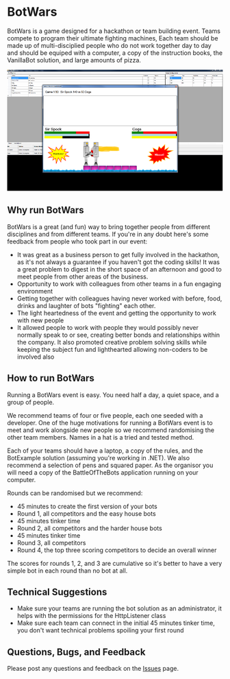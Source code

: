 # BotWars

BotWars is a game designed for a hackathon or team building event. Teams compete to program their ultimate fighting machines, Each team should be made up of multi-disciplied people who do not work together day to day and should be equiped with a computer, a copy of the instruction books, the VanillaBot solution, and large amounts of pizza.

![BotWars Screenshot](/Screenshots/MainGame.png)

## Why run BotWars

BotWars is a great (and fun) way to bring together people from different disciplines and from different teams. If you're in any doubt here's some feedback from people who took part in our event:

* It was great as a business person to get fully involved in the hackathon, as it's not always a guarantee if you haven't got the coding skills! It was a great problem to digest in the short space of an afternoon and good to meet people from other areas of the business.
* Opportunity to work with colleagues from other teams in a fun engaging environment
* Getting together with colleagues having never worked with before, food, drinks and laughter of bots "fighting" each other.
* The light heartedness of the event and getting the opportunity to work with new people
* It allowed people to work with people they would possibly never normally speak to or see, creating better bonds and relationships within the company. It also promoted creative problem solving skills while keeping the subject fun and lighthearted allowing non-coders to be involved also


## How to run BotWars

Running a BotWars event is easy. You need half a day, a quiet space, and a group of people.

We recommend teams of four or five people, each one seeded with a developer. One of the huge motivations for running a BotWars event is to meet and work alongside new people so we recommend randomising the other team members. Names in a hat is a tried and tested method.

Each of your teams should have a laptop, a copy of the rules, and the BotExample solution (assuming you're working in .NET). We also recommend a selection of pens and squared paper. As the organisor you will need a copy of the BattleOfTheBots application running on your computer.

Rounds can be randomised but we recommend:

* 45 minutes to create the first version of your bots
* Round 1, all competitors and the easy house bots
* 45 minutes tinker time
* Round 2, all competitors and the harder house bots
* 45 minutes tinker time
* Round 3, all competitors
* Round 4, the top three scoring competitors to decide an overall winner

The scores for rounds 1, 2, and 3 are cumulative so it's better to have a very simple bot in each round than no bot at all.

## Technical Suggestions

* Make sure your teams are running the bot solution as an administrator, it helps with the permissions for the HttpListener class
* Make sure each team can connect in the initial 45 minutes tinker time, you don't want technical problems spoiling your first round

## Questions, Bugs, and Feedback

Please post any questions and feedback on the [Issues](https://github.com/davidseanlittlewood/BeatTheBotsServer/issues) page.